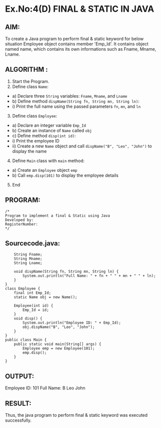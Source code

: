 # Ex.No:4(D) FINAL & STATIC IN JAVA

## AIM:
   To create a Java program to perform final & static keyword for below situation Employee object contains member 'Emp_Id'. It contains object named name, which contains its own informations such as Fname, Mname, Lname.
 
## ALGORITHM :
1.	Start the Program.
2.	Define class `Name`:
-	a) Declare three `String` variables: `Fname`, `Mname`, and `Lname`
-	b) Define method `dispName(String fn, String mn, String ln)`:
-	i) Print the full name using the passed parameters `fn`, `mn`, and `ln`
3.	Define class `Employee`:
-	a) Declare an integer variable `Emp_Id`
-	b) Create an instance of `Name` called `obj`
-	c) Define method `disp(int id)`:
-	i) Print the employee ID
-	ii) Create a new `Name` object and call `dispName("B", "Leo", "John")` to display the name
4.	Define `Main` class with `main` method:
-	a) Create an `Employee` object `emp`
-	b) Call `emp.disp(101)` to display the employee details
5.	End






## PROGRAM:
 ```
/*
Program to implement a final & Static using Java
Developed by: 
RegisterNumber:  
*/
```

## Sourcecode.java:
```
    String Fname;
    String Mname;
    String Lname;

    void dispName(String fn, String mn, String ln) {
        System.out.println("Full Name: " + fn + " " + mn + " " + ln);
    }
}
class Employee {
    final int Emp_Id; 
    static Name obj = new Name(); 

    Employee(int id) {
        Emp_Id = id; 
    }
    void disp() {
        System.out.println("Employee ID: " + Emp_Id);
        obj.dispName("B", "Leo", "John");
    }
}
public class Main {
    public static void main(String[] args) {
        Employee emp = new Employee(101);
        emp.disp();
    }
}
```








## OUTPUT:

Employee ID: 101
Full Name: B Leo John





## RESULT:
Thus, the java program to perform final & static keyword was executed successfully.
